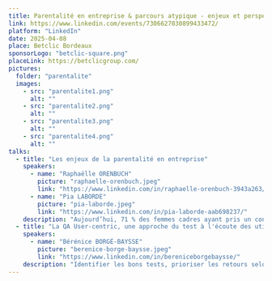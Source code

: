 ```yaml
---
title: Parentalité en entreprise & parcours atypique - enjeux et perspectives
link: https://www.linkedin.com/events/7306627030899433472/
platform: "LinkedIn"
date: 2025-04-08
place: Betclic Bordeaux
sponsorLogo: "betclic-square.png"
placeLink: https://betclicgroup.com/
pictures:
  folder: "parentalite"
  images:
    - src: "parentalite1.png"
      alt: ""
    - src: "parentalite2.png"
      alt: ""
    - src: "parentalite3.png"
      alt: ""
    - src: "parentalite4.png"
      alt: ""
talks:
  - title: "Les enjeux de la parentalité en entreprise"
    speakers:
      - name: "Raphaëlle ORENBUCH"
        picture: "raphaelle-orenbuch.jpeg"
        link: "https://www.linkedin.com/in/raphaelle-orenbuch-3943a263/"
      - name: "Pia LABORDE"
        picture: "pia-laborde.jpeg"
        link: "https://www.linkedin.com/in/pia-laborde-aab698237/"
    description: "Aujourd’hui, 71 % des femmes cadres ayant pris un congé maternité considèrent que les entreprises ne mènent pas les actions nécessaires pour favoriser le retour au travail. Par ailleurs, près de la moitié d’entre elles ont trouvé leur retour au travail difficile après ce congé. Dans un monde où la recherche d’un meilleur équilibre entre vie pro et vie perso est au cœur des préoccupations, comment les entreprises peuvent-elles aider leurs collaboratrices à vivre une maternité épanouie sans laisser de côté leur carrière ? À travers ce talk, deux expertes de la parentalité déchiffreront avec vous les principaux enjeux de santé publique liés à la santé mentale des mères. La discussion aura pour but de vous sensibiliser aux différentes problématiques de la parentalité en entreprise mais aussi de faire émerger des pistes de solution facilement applicables. "
  - title: "La QA User-centric, une approche du test à l'écoute des utilisateurs"
    speakers:
      - name: "Bérénice BORGÉ-BAYSSE"
        picture: "berenice-borge-baysse.jpeg"
        link: "https://www.linkedin.com/in/bereniceborgebaysse/"
    description: "Identifier les bons tests, prioriser les retours selon leur valeur pour l’utilisateur, repérer les axes d’amélioration… Une approche centrée sur l’utilisateur peut être la clé pour relever ces défis. Être user-centric, ce n’est pas qu’une affaire de produit ou de design, la QA a aussi son rôle à jouer. Mais qu’est-ce que ça veut dire, une QA centrée utilisateur, et comment la mettre en place ? Dans cette session, vous pourrez découvrir des solutions pratiques et faciles à mettre en œuvre dès demain. L'objectif ? recentrer les efforts de test sur ce qui compte vraiment : garantir la qualité de l'expérience utilisateur, sans se perdre dans l’exhaustivité des cas de test."
---
```

